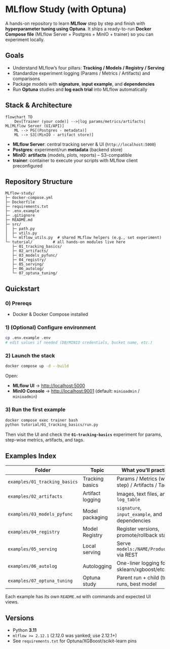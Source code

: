 # MLflow Study (with Optuna)

A hands-on repository to learn **MLflow** step by step and finish with **hyperparameter tuning using Optuna**.
It ships a ready-to-run **Docker Compose file** (MLflow Server + Postgres + MinIO + trainer) so you can experiment locally.

## Goals

* Understand MLflow’s four pillars: **Tracking / Models / Registry / Serving**
* Standardize experiment logging (Params / Metrics / Artifacts) and comparisons
* Package models with **signature**, **input example**, and **dependencies**
* Run **Optuna** studies and **log each trial** into MLflow automatically

## Stack & Architecture

```mermaid
flowchart TD
    Dev[Trainer (your code)] -->|log params/metrics/artifacts| ML[MLflow Server (UI/API)]
    ML --> PG[(Postgres - metadata)]
    ML --> S3[(MinIO - artifact store)]
```

* **MLflow Server**: central tracking server & UI (`http://localhost:5000`)
* **Postgres**: experiment/run **metadata** (backend store)
* **MinIO**: **artifacts** (models, plots, reports) – S3-compatible
* **trainer**: container to execute your scripts with MLflow client preconfigured

## Repository Structure

```
MLflow-study/
├─ docker-compose.yml
├─ Dockerfile
├─ requirements.txt
├─ .env.example
├─ .gitignore
├─ README.md
├─ src/
│  ├─ path.py
│  ├─ utils.py
│  └─ mlflow_utils.py  # shared MLflow helpers (e.g., set experiment)
└─ tutorial/         # all hands-on modules live here
   ├─ 01_tracking_basics/
   ├─ 02_artifacts/
   ├─ 03_models_pyfunc/
   ├─ 04_registry/
   ├─ 05_serving/
   ├─ 06_autolog/
   └─ 07_optuna_tuning/
```

## Quickstart

### 0) Prereqs

* Docker & Docker Compose installed

### 1) (Optional) Configure environment

```bash
cp .env.example .env
# edit values if needed (DB/MINIO credentials, bucket name, etc.)
```

### 2) Launch the stack

```bash
docker compose up -d --build
```

Open:

* **MLflow UI** → [http://localhost:5000](http://localhost:5000)
* **MinIO Console** → [http://localhost:9001](http://localhost:9001)  (default: `minioadmin` / `minioadmin`)

### 3) Run the first example

```bash
docker compose exec trainer bash
python tutorial/01_tracking_basics/run.py
```

Then visit the UI and check the **`01-tracking-basics`** experiment for params, step-wise metrics, artifacts, and tags.

## Examples Index

| Folder                                  | Topic            | What you’ll practice                            |
| --------------------------------------- | ---------------- | ----------------------------------------------- |
| `examples/01_tracking_basics`           | Tracking basics  | Params / Metrics (with step) / Artifacts / Tags |
| `examples/02_artifacts`                 | Artifact logging | Images, text files, and `log_table`             |
| `examples/03_models_pyfunc`             | Model packaging  | `signature`, `input_example`, and dependencies  |
| `examples/04_registry`                  | Model Registry   | Register versions, promote/rollback stages      |
| `examples/05_serving`                   | Local serving    | Serve `models:/NAME/Production` via REST        |
| `examples/06_autolog`                   | Autologging      | One-liner logging for sklearn/xgboost/etc.      |
| `examples/07_optuna_tuning`             | Optuna study     | Parent run + child (trial) runs, best model     |

Each example has its own `README.md` with commands and expected UI views.

## Versions

* Python **3.11**
* `mlflow >= 2.12.1` (2.12.0 was yanked; use 2.12.1+)
* See `requirements.txt` for Optuna/XGBoost/scikit-learn pins


